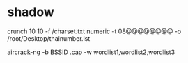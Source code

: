 # shadow

crunch 10 10 -f /charset.txt numeric -t 08@@@@@@@@ -o /root/Desktop/thainumber.lst

aircrack-ng -b BSSID .cap -w wordlist1,wordlist2,wordlist3
